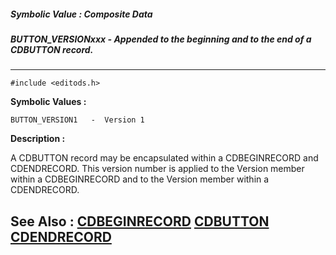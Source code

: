 ##### Symbolic Value : Composite Data
##### BUTTON_VERSIONxxx - Appended to the beginning and to the end of a CDBUTTON record.
---
```
#include <editods.h>
```

**Symbolic Values :**

	BUTTON_VERSION1	  -  Version 1


**Description :**

A CDBUTTON record may be encapsulated within a CDBEGINRECORD and CDENDRECORD.  This version number is applied to the Version member within a CDBEGINRECORD and to the Version member within a CDENDRECORD.


**See Also :**
[CDBEGINRECORD](/domino-c-api-docs/reference/Data/CDBEGINRECORD)
[CDBUTTON](/domino-c-api-docs/reference/Data/CDBUTTON)
[CDENDRECORD](/domino-c-api-docs/reference/Data/CDENDRECORD)
---
